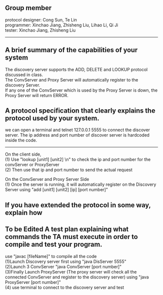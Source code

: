 Group member <br/>
-------------
protocol designer: Cong Sun, Te Lin <br/>
programmer: Xinchao Jiang, Zhisheng Liu, Lihao Li, Qi Ji <br/>
tester: Xinchao Jiang, Zhisheng Liu <br/>
________________________________________________________________________________________________________________________________
A brief summary of the capabilities of your system <br/>
-------------
The discovery server supports the ADD, DELETE and LOOKUP protocol discussed in class.<br/>
The ConvServer and Proxy Server will automatically register to the discovery Server.<br/>
If any one of the ConvServer which is used by the Proxy Server is down, the Proxy Server will return ERROR.<br/>

A protocol specification that clearly explains the protocol used by your system. <br/>
-------------
we can open a terminal and telnet 127.0.0.1 5555 to connect the discover server. The ip address and port number of discover server is hardcoded inside the code.<br/>
________________________________________________________________________________________________________________________________
On the client side,<br/>
(1) Use "lookup [unit1] [unit2] \n" to check the ip and port number for the convServer or ProxyServer<br/>
(2) Then use that ip and port number to send the actual request<br/>

On the ConvServer and Proxy Server Side<br/>
(1) Once the server is running, it will automatically register on the Discovery Server using "add [unit1] [unit2] [ip] [port number]" <br/>


If you have extended the protocol in some way, explain how <br/>
-------------
To be Edited
A test plan explaining what commands the TA must execute in order to compile and test your program.
-------------
use "javac [fileName]" to compile all the code <br/>
(1)Launch Discovery server first using "java DisServer 5555" <br/>
(2)Launch 3 ConvServer "java ConvServer [port number]" <br/>
(3)Finally Launch ProxyServer (The proxy server will check all the connected ConvServer and register to the discovery server) using "java ProxyServer [port number]" <br/>
(4) use terminal to connect to the discovery server and test
